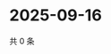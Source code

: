 # 2025-09-16

共 0 条

<!-- BEGIN ZHIHUVIDEO -->
<!-- 最后更新时间 Tue Sep 16 2025 02:15:37 GMT+0800 (China Standard Time) -->

<!-- END ZHIHUVIDEO -->
